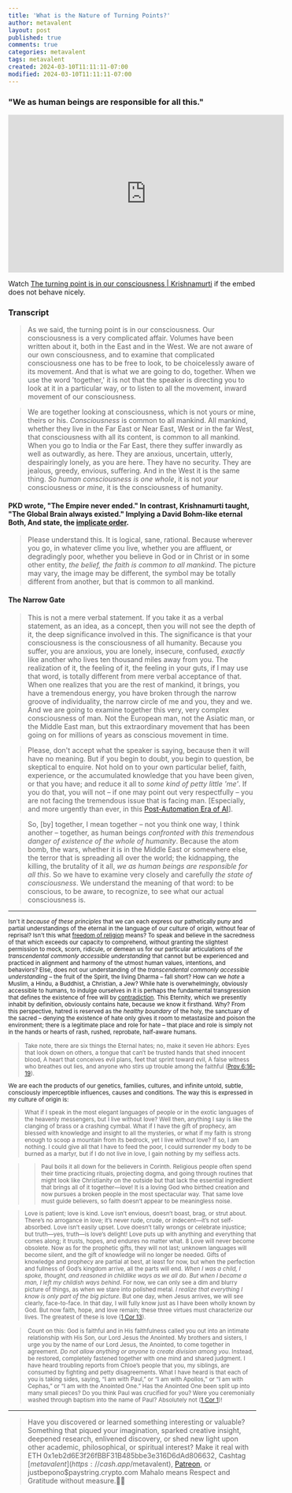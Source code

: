 ```yaml
---
title: 'What is the Nature of Turning Points?'
author: metavalent
layout: post
published: true
comments: true
categories: metavalent
tags: metavalent
created: 2024-03-10T11:11:11-07:00
modified: 2024-03-10T11:11:11-07:00
---
```


### "We as human beings are responsible for all this."

<!-- YouTube Player -->
<iframe id="ytplayer" type="text/html" class="center" width="560" height="320" src="https://www.youtube.com/embed/cOcV8uMbpP4" frameborder="0"></iframe>

Watch [The turning point is in our consciousness \| Krishnamurti](https://youtu.be/JcOcV8uMbpP4k) if the embed does not behave nicely.

### Transcript

> As we said, the turning point is in our consciousness. Our consciousness is a very complicated affair. Volumes have been written about it, both in the East and in the West. We are not aware of our own consciousness, and to examine that complicated consciousness one has to be free to look, to be choicelessly aware of its movement. And that is what we are going to do, together. When we use the word 'together,' it is not that the speaker is directing you to look at it in a particular way, or to listen to all the movement, inward movement of our consciousness.

> We are together looking at consciousness, which is not yours or mine, theirs or his. *Consciousness* is common to all mankind. All mankind, whether they live in the Far East or Near East, West or in the far West, that consciousness with all its content, is common to all mankind. When you go to India or the Far East, there they suffer inwardly as well as outwardly, as here. They are anxious, uncertain, utterly, despairingly lonely, as you are here. They have no security. They are jealous, greedy, envious, suffering. And in the West it is the same thing. *So human consciousness is one whole*, it is not *your* consciousness or *mine*, it is the consciousness of humanity.

#### PKD wrote, "The Empire never ended." In contrast, Krishnamurti taught, "The Global Brain always existed." Implying a David Bohm-like eternal Both, And state, the [implicate order](https://metavalent.com/metavalent/2024/03/10/08-08-08-Immense-Inner-Security.html).

> Please understand this. It is logical, sane, rational. Because wherever you go, in whatever clime you live, whether you are affluent, or degradingly poor, whether you believe in God or in Christ or in some other entity, *the belief, the faith is common to all mankind*. The picture may vary, the image may be different, the symbol may be totally different from another, but that is common to all mankind.

#### The Narrow Gate

> This is not a mere verbal statement. If you take it as a verbal statement, as an idea, as a concept, then you will not see the depth of it, the deep significance involved in this. The significance is that your consciousness is the consciousness of all humanity. Because you suffer, you are anxious, you are lonely, insecure, confused, *exactly* like another who lives ten thousand miles away from you. The realization of it, the feeling of it, the feeling in your guts, if I may use that word, is totally different from mere verbal acceptance of that. When one realizes that you are the rest of mankind, it brings, you have a tremendous energy, you have broken through the narrow groove of individuality, the narrow circle of me and you, they and we. And we are going to examine together this very, very complex consciousness of man. Not the European man, not the Asiatic man, or the Middle East man, but this extraordinary movement that has been going on for millions of years as conscious movement in time.

> Please, don't accept what the speaker is saying, because then it will have no meaning. But if you begin to doubt, you begin to question, be skeptical to enquire. Not hold on to your own particular belief, faith, experience, or the accumulated knowledge that you have been given, or that you have; and reduce it all to *some kind of petty little 'me'*. If you do that, you will not &ndash; if one may point out very respectfully &ndash; you are not facing the tremendous issue that is facing man. \[Especially, and more urgently than ever, in this [Post-Automation Era of AI](https://metavalent.com/metavalent/2024/03/10/08-08-08-Immense-Inner-Security.html)\].

> So, \[by\] together, I mean together &ndash; not you think one way, I think another &ndash; together, as human beings *confronted with this tremendous danger of existence of the whole of humanity*. Because the atom bomb, the wars, whether it is in the Middle East or somewhere else, the terror that is spreading all over the world; the kidnapping, the killing, the brutality of it all, *we as human beings are responsible for all this*. So we have to examine very closely and carefully *the state of consciousness*. We understand the meaning of that word: to be conscious, to be aware, to recognize, to see what our actual consciousness is.

---
<small>Isn't it *because of these principles* that we can each express our pathetically puny and partial understandings of the eternal in the language of our culture of origin, without fear of reprisal? Isn't this what [freedom of religion](https://www.law.cornell.edu/constitution/first_amendment) means? To speak and believe in the sacredness of that which exceeds our capacity to comprehend, without granting the slightest permission to mock, scorn, ridicule, or demean us for our particular articulations of *the transcendental commonly accessible understanding* that cannot but be experienced and practiced in alignment and harmony of the utmost human values, intentions, and behaviors? Else, does not our understanding of the *transcendental commonly accessible understanding* &ndash; the fruit of the Spirit, the living Dharma &ndash; fall short? How can we <em>hate</em> a Muslim, a Hindu, a Buddhist, a Christian, a Jew? While hate is overwhelmingly, obviously accessible to humans, to indulge ourselves in it is perhaps the fundamental transgression that defines the existence of free will by [contradiction](https://brilliant.org/wiki/contradiction/). This Eternity, which we presently inhabit by definition, obviously contains hate, because we know it firsthand. Why? From this perspective, hatred is reserved as the *healthy boundary* of the holy, the sanctuary of the sacred &ndash; denying the existence of hate only gives it room to metastasize and poison the environment; there is a legitimate place and role for hate &ndash; that place and role is simply not in the hands or hearts of rash, rushed, reprobate, half-aware humans.

> Take note, there are six things the Eternal hates; no, make it seven He abhors: Eyes that look down on others, a tongue that can’t be trusted hands that shed innocent blood, A heart that conceives evil plans, feet that sprint toward evil, A false witness who breathes out lies, and anyone who stirs up trouble among the faithful \([Prov 6:16-19](https://www.biblegateway.com/passage/?search=Proverbs%206%3A16-19&version=VOICE)\).

We are each the products of our genetics, families, cultures, and infinite untold, subtle, consciously imperceptible influences, causes and conditions. The way this is expressed in my culture of origin is:

> What if I speak in the most elegant languages of people or in the exotic languages of the heavenly messengers, but I live without love? Well then, anything I say is like the clanging of brass or a crashing cymbal. What if I have the gift of prophecy, am blessed with knowledge and insight to all the mysteries, or what if my faith is strong enough to scoop a mountain from its bedrock, yet I live without love? If so, I am nothing. I could give all that I have to feed the poor, I could surrender my body to be burned as a martyr, but if I do not live in love, I gain nothing by my selfless acts.

>> Paul boils it all down for the believers in Corinth. Religious people often spend their time practicing rituals, projecting dogma, and going through routines that might look like Christianity on the outside but that lack the essential ingredient that brings all of it together—love! It is a loving God who birthed creation and now pursues a broken people in the most spectacular way. That same love must guide believers, so faith doesn’t appear to be meaningless noise.

> Love is patient; love is kind. Love isn’t envious, doesn’t boast, brag, or strut about. There’s no arrogance in love; it’s never rude, crude, or indecent—it’s not self-absorbed. Love isn’t easily upset. Love doesn’t tally wrongs or celebrate injustice; but truth—yes, truth—is love’s delight! Love puts up with anything and everything that comes along; it trusts, hopes, and endures no matter what. 8 Love will never become obsolete. Now as for the prophetic gifts, they will not last; unknown languages will become silent, and the gift of knowledge will no longer be needed. Gifts of knowledge and prophecy are partial at best, at least for now, but when the perfection and fullness of God’s kingdom arrive, all the parts will end. *When I was a child, I spoke, thought, and reasoned in childlike ways as we all do. But when I became a man, I left my childish ways behind*. For now, we can only see a dim and blurry picture of things, as when we stare into polished metal. *I realize that everything I know is only part of the big picture*. But one day, when Jesus arrives, we will see clearly, face-to-face. In that day, I will fully know just as I have been wholly known by God. But now faith, hope, and love remain; these three virtues must characterize our lives. The greatest of these is love \([1 Cor 13](https://www.biblegateway.com/passage/?search=1%20Corinthians%2013&version=VOICE)\).

> Count on this: God is faithful and in His faithfulness called you out into an intimate relationship with His Son, our Lord Jesus the Anointed. My brothers and sisters, I urge you by the name of our Lord Jesus, the Anointed, to come together in agreement. *Do not allow anything or anyone to create division among you*. Instead, be restored, completely fastened together with one mind and shared judgment. I have heard troubling reports from Chloe’s people that you, my siblings, are consumed by fighting and petty disagreements. What I have heard is that each of you is taking sides, saying, “I am with Paul,” or “I am with Apollos,” or “I am with Cephas,” or “I am with the Anointed One.” Has the Anointed One been split up into many small pieces? Do you think Paul was crucified for you? Were you ceremonially washed through baptism into the name of Paul? Absolutely not \([1 Cor 1](https://www.biblegateway.com/passage/?search=1%20Corinthians%201&version=VOICE)\)!</small>

---
> Have you discovered or learned something interesting or valuable? Something that piqued your imagination, sparked creative insight, deepened research, enlivened discovery, or shed new light upon other academic, philosophical, or spiritual interest? Make it real with ETH 0x1eb2d6E3f26fBBF31B485bbe3e316D6dAd806632, Cashtag [$metavalent](https://cash.app/$metavalent), [Patreon](https://patreon.com/metavalent), or justbepono$paystring.crypto.com Mahalo means Respect and Gratitude without measure.🙏🏼

